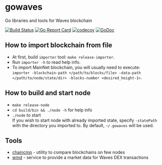# gowaves
Go libraries and tools for Waves blockchain

[![Build Status](https://travis-ci.org/wavesplatform/gowaves.svg?branch=master)](https://travis-ci.org/wavesplatform/gowaves)
[![Go Report Card](https://goreportcard.com/badge/github.com/wavesplatform/gowaves)](https://goreportcard.com/report/github.com/wavesplatform/gowaves)
[![codecov](https://codecov.io/gh/wavesplatform/gowaves/branch/master/graph/badge.svg)](https://codecov.io/gh/wavesplatform/gowaves)
[![GoDoc](https://godoc.org/github.com/wavesplatform/gowaves?status.svg)](https://godoc.org/github.com/wavesplatform/gowaves)

## How to import blockchain from file

 * At first, build `importer` tool: `make release-importer`.
 * Run `importer -h` to read help info.
 * To import MainNet blockchain, you will usually need to execute:
`importer -blockchain-path </path/to/blocks/file> -data-path </path/to/node/state/dir> -blocks-number <desired_height-1>`.

## How to build and start node

 * `make release-node`
 * `cd build/bin && ./node -h` for help info
 * `./node` to start <br>
 If you wish to start node with already imported state, specify `-statePath` with the directory you imported to.
 By default, `~/.gowaves` will be used.

## Tools

* [chaincmp](https://github.com/wavesplatform/gowaves/blob/master/cmd/chaincmp/README.md) - utility to compare blockchains on few nodes
* [wmd](https://github.com/wavesplatform/gowaves/blob/master/cmd/wmd/README.md) - service to provide a market data for Waves DEX transactions
